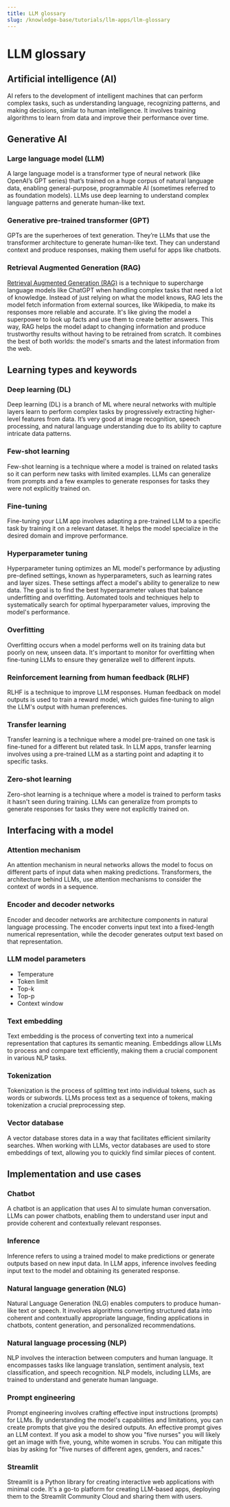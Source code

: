 ```yaml
---
title: LLM glossary
slug: /knowledge-base/tutorials/llm-apps/llm-glossary
---
```


# LLM glossary

## **Artificial intelligence (AI)**

AI refers to the development of intelligent machines that can perform complex tasks, such as understanding language, recognizing patterns, and making decisions, similar to human intelligence. It involves training algorithms to learn from data and improve their performance over time.

## Generative AI

### Large language model (LLM)

A large language model is a transformer type of neural network (like OpenAI’s GPT series) that’s trained on a huge corpus of natural language data, enabling general-purpose, programmable AI (sometimes referred to as foundation models). LLMs use deep learning to understand complex language patterns and generate human-like text.

### Generative pre-trained transformer (GPT)

GPTs are the superheroes of text generation. They’re LLMs that use the transformer architecture to generate human-like text. They can understand context and produce responses, making them useful for apps like chatbots.

### Retrieval Augmented Generation (RAG)

[Retrieval Augmented Generation (RAG)](https://blog.streamlit.io/build-a-chatbot-with-custom-data-sources-powered-by-llamaindex/#21-local-development) is a technique to supercharge language models like ChatGPT when handling complex tasks that need a lot of knowledge. Instead of just relying on what the model knows, RAG lets the model fetch information from external sources, like Wikipedia, to make its responses more reliable and accurate. It's like giving the model a superpower to look up facts and use them to create better answers. This way, RAG helps the model adapt to changing information and produce trustworthy results without having to be retrained from scratch. It combines the best of both worlds: the model's smarts and the latest information from the web.

## Learning types and keywords

### **Deep learning (DL)**

Deep learning (DL) is a branch of ML where neural networks with multiple layers learn to perform complex tasks by progressively extracting higher-level features from data. It’s very good at image recognition, speech processing, and natural language understanding due to its ability to capture intricate data patterns.

### Few-shot learning

Few-shot learning is a technique where a model is trained on related tasks so it can perform new tasks with limited examples. LLMs can generalize from prompts and a few examples to generate responses for tasks they were not explicitly trained on.

### **Fine-tuning**

Fine-tuning your LLM app involves adapting a pre-trained LLM to a specific task by training it on a relevant dataset. It helps the model specialize in the desired domain and improve performance.

### **Hyperparameter tuning**

Hyperparameter tuning optimizes an ML model's performance by adjusting pre-defined settings, known as hyperparameters, such as learning rates and layer sizes. These settings affect a model's ability to generalize to new data. The goal is to find the best hyperparameter values that balance underfitting and overfitting. Automated tools and techniques help to systematically search for optimal hyperparameter values, improving the model's performance.

### **Overfitting**

Overfitting occurs when a model performs well on its training data but poorly on new, unseen data. It's important to monitor for overfitting when fine-tuning LLMs to ensure they generalize well to different inputs.

### **Reinforcement learning from human feedback (RLHF)**

RLHF is a technique to improve LLM responses. Human feedback on model outputs is used to train a reward model, which guides fine-tuning to align the LLM's output with human preferences.

### **Transfer learning**

Transfer learning is a technique where a model pre-trained on one task is fine-tuned for a different but related task. In LLM apps, transfer learning involves using a pre-trained LLM as a starting point and adapting it to specific tasks.

### **Zero-shot learning**

Zero-shot learning is a technique where a model is trained to perform tasks it hasn't seen during training. LLMs can generalize from prompts to generate responses for tasks they were not explicitly trained on.

## Interfacing with a model

### **Attention mechanism**

An attention mechanism in neural networks allows the model to focus on different parts of input data when making predictions. Transformers, the architecture behind LLMs, use attention mechanisms to consider the context of words in a sequence.

### **Encoder and decoder networks**

Encoder and decoder networks are architecture components in natural language processing. The encoder converts input text into a fixed-length numerical representation, while the decoder generates output text based on that representation.

### LLM model parameters

- Temperature
- Token limit
- Top-k
- Top-p
- Context window

### **Text embedding**

Text embedding is the process of converting text into a numerical representation that captures its semantic meaning. Embeddings allow LLMs to process and compare text efficiently, making them a crucial component in various NLP tasks.

### **Tokenization**

Tokenization is the process of splitting text into individual tokens, such as words or subwords. LLMs process text as a sequence of tokens, making tokenization a crucial preprocessing step.

### **Vector database**

A vector database stores data in a way that facilitates efficient similarity searches. When working with LLMs, vector databases are used to store embeddings of text, allowing you to quickly find similar pieces of content.

## Implementation and use cases

### **Chatbot**

A chatbot is an application that uses AI to simulate human conversation. LLMs can power chatbots, enabling them to understand user input and provide coherent and contextually relevant responses.

### **Inference**

Inference refers to using a trained model to make predictions or generate outputs based on new input data. In LLM apps, inference involves feeding input text to the model and obtaining its generated response.

### **Natural language generation (NLG)**

Natural Language Generation (NLG) enables computers to produce human-like text or speech. It involves algorithms converting structured data into coherent and contextually appropriate language, finding applications in chatbots, content generation, and personalized recommendations.

### **Natural language processing (NLP)**

NLP involves the interaction between computers and human language. It encompasses tasks like language translation, sentiment analysis, text classification, and speech recognition. NLP models, including LLMs, are trained to understand and generate human language.

### **Prompt engineering**

Prompt engineering involves crafting effective input instructions (prompts) for LLMs. By understanding the model's capabilities and limitations, you can create prompts that give you the desired outputs. An effective prompt gives an LLM context. If you ask a model to show you "five nurses" you will likely get an image with five, young, white women in scrubs. You can mitigate this bias by asking for "five nurses of different ages, genders, and races."

### **Streamlit**

Streamlit is a Python library for creating interactive web applications with minimal code. It's a go-to platform for creating LLM-based apps, deploying them to the Streamlit Community Cloud and sharing them with users.
